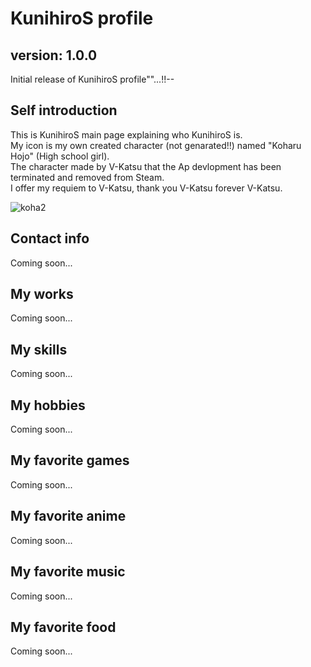 # KunihiroS profile

## version: 1.0.0
Initial release of KunihiroS profile""...!!--

## Self introduction
This is KunihiroS main page explaining who KunihiroS is.<br>
My icon is my own created character (not genarated!!) named "Koharu Hojo" (High school girl).<br>
The character made by V-Katsu that the Ap devlopment has been terminated and removed from Steam.<br>
I offer my requiem to V-Katsu, thank you V-Katsu forever V-Katsu.<br>
<!--![koha1](https://res.cloudinary.com/dqmo38a6s/image/upload/v1684222455/koha4_rc6kxj.png)<br>-->
![koha2](https://res.cloudinary.com/dqmo38a6s/image/upload/v1684222454/koha5_itrmvn.png)<br>

## Contact info
Coming soon...

## My works
Coming soon...

## My skills
Coming soon...

## My hobbies
Coming soon...

## My favorite games
Coming soon...

## My favorite anime
Coming soon...

## My favorite music
Coming soon...

## My favorite food
Coming soon...